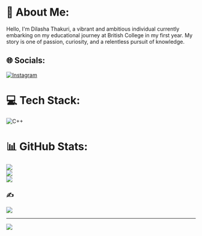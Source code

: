 # 💫 About Me:
Hello, I'm Dilasha Thakuri, a vibrant and ambitious individual currently embarking on my educational journey at British College in my first year. My story is one of passion, curiosity, and a relentless pursuit of knowledge.


## 🌐 Socials:
[![Instagram](https://img.shields.io/badge/Instagram-%23E4405F.svg?logo=Instagram&logoColor=white)](https://instagram.com/dilashaaaaaaa) 

# 💻 Tech Stack:
![C++](https://img.shields.io/badge/c++-%2300599C.svg?style=for-the-badge&logo=c%2B%2B&logoColor=white)
# 📊 GitHub Stats:
![](https://github-readme-stats.vercel.app/api?username=Dilashathakuri&theme=omni&hide_border=false&include_all_commits=false&count_private=false)<br/>
![](https://github-readme-streak-stats.herokuapp.com/?user=Dilashathakuri&theme=omni&hide_border=false)<br/>
![](https://github-readme-stats.vercel.app/api/top-langs/?username=Dilashathakuri&theme=omni&hide_border=false&include_all_commits=false&count_private=false&layout=compact)

### ✍️ 
![](https://quotes-github-readme.vercel.app/api?type=horizontal&theme=tokyonight)

---
[![](https://visitcount.itsvg.in/api?id=Dilashathakuri&icon=0&color=0)](https://visitcount.itsvg.in)

